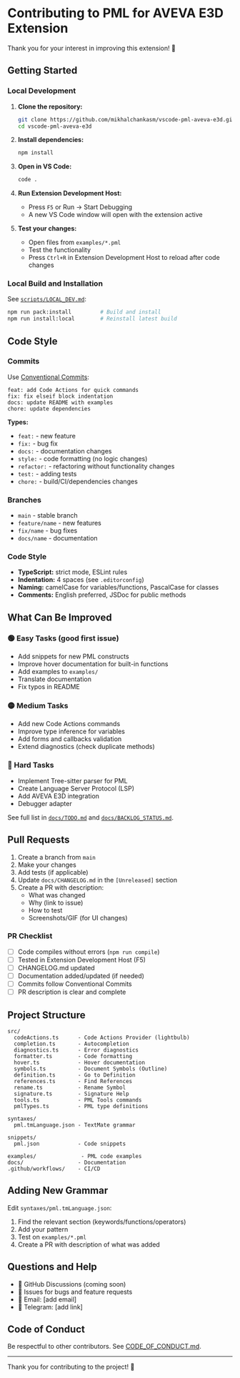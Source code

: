# Contributing to PML for AVEVA E3D Extension

Thank you for your interest in improving this extension! 🎉

## Getting Started

### Local Development

1. **Clone the repository:**
   ```bash
   git clone https://github.com/mikhalchankasm/vscode-pml-aveva-e3d.git
   cd vscode-pml-aveva-e3d
   ```

2. **Install dependencies:**
   ```bash
   npm install
   ```

3. **Open in VS Code:**
   ```bash
   code .
   ```

4. **Run Extension Development Host:**
   - Press `F5` or Run → Start Debugging
   - A new VS Code window will open with the extension active

5. **Test your changes:**
   - Open files from `examples/*.pml`
   - Test the functionality
   - Press `Ctrl+R` in Extension Development Host to reload after code changes

### Local Build and Installation

See [`scripts/LOCAL_DEV.md`](scripts/LOCAL_DEV.md):

```bash
npm run pack:install         # Build and install
npm run install:local        # Reinstall latest build
```

## Code Style

### Commits

Use [Conventional Commits](https://www.conventionalcommits.org/):

```
feat: add Code Actions for quick commands
fix: fix elseif block indentation
docs: update README with examples
chore: update dependencies
```

**Types:**
- `feat:` - new feature
- `fix:` - bug fix
- `docs:` - documentation changes
- `style:` - code formatting (no logic changes)
- `refactor:` - refactoring without functionality changes
- `test:` - adding tests
- `chore:` - build/CI/dependencies changes

### Branches

- `main` - stable branch
- `feature/name` - new features
- `fix/name` - bug fixes
- `docs/name` - documentation

### Code Style

- **TypeScript:** strict mode, ESLint rules
- **Indentation:** 4 spaces (see `.editorconfig`)
- **Naming:** camelCase for variables/functions, PascalCase for classes
- **Comments:** English preferred, JSDoc for public methods

## What Can Be Improved

### 🟢 Easy Tasks (good first issue)

- Add snippets for new PML constructs
- Improve hover documentation for built-in functions
- Add examples to `examples/`
- Translate documentation
- Fix typos in README

### 🟡 Medium Tasks

- Add new Code Actions commands
- Improve type inference for variables
- Add forms and callbacks validation
- Extend diagnostics (check duplicate methods)

### 🔴 Hard Tasks

- Implement Tree-sitter parser for PML
- Create Language Server Protocol (LSP)
- Add AVEVA E3D integration
- Debugger adapter

See full list in [`docs/TODO.md`](docs/TODO.md) and [`docs/BACKLOG_STATUS.md`](docs/BACKLOG_STATUS.md).

## Pull Requests

1. Create a branch from `main`
2. Make your changes
3. Add tests (if applicable)
4. Update `docs/CHANGELOG.md` in the `[Unreleased]` section
5. Create a PR with description:
   - What was changed
   - Why (link to issue)
   - How to test
   - Screenshots/GIF (for UI changes)

### PR Checklist

- [ ] Code compiles without errors (`npm run compile`)
- [ ] Tested in Extension Development Host (F5)
- [ ] CHANGELOG.md updated
- [ ] Documentation added/updated (if needed)
- [ ] Commits follow Conventional Commits
- [ ] PR description is clear and complete

## Project Structure

```
src/
  codeActions.ts      - Code Actions Provider (lightbulb)
  completion.ts       - Autocompletion
  diagnostics.ts      - Error diagnostics
  formatter.ts        - Code formatting
  hover.ts            - Hover documentation
  symbols.ts          - Document Symbols (Outline)
  definition.ts       - Go to Definition
  references.ts       - Find References
  rename.ts           - Rename Symbol
  signature.ts        - Signature Help
  tools.ts            - PML Tools commands
  pmlTypes.ts         - PML type definitions

syntaxes/
  pml.tmLanguage.json - TextMate grammar

snippets/
  pml.json            - Code snippets

examples/              - PML code examples
docs/                 - Documentation
.github/workflows/    - CI/CD
```

## Adding New Grammar

Edit `syntaxes/pml.tmLanguage.json`:

1. Find the relevant section (keywords/functions/operators)
2. Add your pattern
3. Test on `examples/*.pml`
4. Create a PR with description of what was added

## Questions and Help

- 💬 GitHub Discussions (coming soon)
- 🐛 Issues for bugs and feature requests
- 📧 Email: [add email]
- 💬 Telegram: [add link]

## Code of Conduct

Be respectful to other contributors. See [CODE_OF_CONDUCT.md](CODE_OF_CONDUCT.md).

---

Thank you for contributing to the project! 🚀

